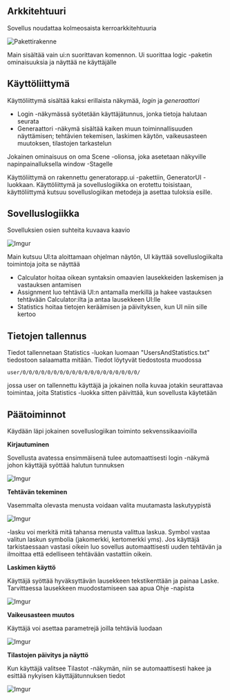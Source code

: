 ## Arkkitehtuuri

Sovellus noudattaa kolmeosaista kerroarkkitehtuuria

![Pakettirakenne](https://i.imgur.com/Vu07AzD.png)

Main sisältää vain ui:n suorittavan komennon. Ui suorittaa logic -paketin ominaisuuksia ja näyttää ne käyttäjälle

## Käyttöliittymä

Käyttöliittymä sisältää kaksi erillaista näkymää, *login* ja *generaattori*

* Login -näkymässä syötetään käyttäjätunnus, jonka tietoja halutaan seurata
* Generaattori -näkymä sisältää kaiken muun toiminnallisuuden näyttämisen; tehtävien tekemisen, laskimen käytön, vaikeusasteen muutoksen, tilastojen tarkastelun

Jokainen ominaisuus on oma Scene -olionsa, joka asetetaan näkyville napinpainalluksella window -Stagelle

Käyttöliittymä on rakennettu generatorapp.ui -pakettiin, GeneratorUI -luokkaan. Käyttöliittymä ja sovelluslogiikka on erotettu toisistaan, käyttöliittymä kutsuu sovelluslogiikan metodeja ja asettaa tuloksia esille.

## Sovelluslogiikka

Sovelluksien osien suhteita kuvaava kaavio

![Imgur](https://i.imgur.com/avh4R5D.png)

Main kutsuu UI:ta aloittamaan ohjelman näytön, UI käyttää sovelluslogiikalta toimintoja joita se näyttää

* Calculator hoitaa oikean syntaksin omaavien lausekkeiden laskemisen ja vastauksen antamisen
* Assignment luo tehtäviä UI:n antamalla merkillä ja hakee vastauksen tehtävään Calculator:ilta ja antaa lausekkeen UI:lle
* Statistics hoitaa tietojen keräämisen ja päivityksen, kun UI niin sille kertoo

## Tietojen tallennus

Tiedot tallennetaan Statistics -luokan luomaan "UsersAndStatistics.txt" tiedostoon salaamatta mitään. Tiedot löytyvät tiedostosta muodossa 
```
user/0/0/0/0/0/0/0/0/0/0/0/0/0/0/0/0/0/0/0/
```
jossa user on tallennettu käyttäjä ja jokainen nolla kuvaa jotakin seurattavaa toimintaa, joita Statistics -luokka sitten päivittää, kun sovellusta käytetään

## Päätoiminnot

Käydään läpi jokainen sovelluslogiikan toiminto sekvenssikaavioilla

**Kirjautuminen**

Sovellusta avatessa ensimmäisenä tulee automaattisesti login -näkymä johon käyttäjä syöttää halutun tunnuksen

![Imgur](https://i.imgur.com/j7BlK5D.png)

**Tehtävän tekeminen**

Vasemmalta olevasta menusta voidaan valita muutamasta laskutyypistä

![Imgur](https://i.imgur.com/A2Q4KRa.png)

-lasku voi merkitä mitä tahansa menusta valittua laskua. Symbol vastaa valitun laskun symbolia (jakomerkki, kertomerkki yms). Jos käyttäjä tarkistaessaan vastasi oikein luo sovellus automaattisesti uuden tehtävän ja ilmoittaa että edelliseen tehtävään vastattiin oikein.

**Laskimen käyttö**

Käyttäjä syöttää hyväksyttävän lausekkeen tekstikenttään ja painaa Laske. Tarvittaessa lausekkeen muodostamiseen saa apua Ohje -napista

![Imgur](https://i.imgur.com/Pp8PRxG.png)

**Vaikeusasteen muutos**

Käyttäjä voi asettaa parametrejä joilla tehtäviä luodaan

![Imgur](https://i.imgur.com/OTpsKs5.png)

**Tilastojen päivitys ja näyttö**

Kun käyttäjä valitsee Tilastot -näkymän, niin se automaattisesti hakee ja esittää nykyisen käyttäjätunnuksen tiedot

![Imgur](https://i.imgur.com/BQdKkLg.png)




